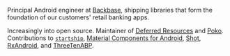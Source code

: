 Principal Android engineer at [Backbase](https://www.backbase.com/), shipping libraries that form the foundation of our
customers' retail banking apps.

Increasingly into open source. Maintainer of [Deferred Resources](https://github.com/Backbase/DeferredResources) and
[Poko](https://github.com/drewhamilton/Poko). Contributions to [`startship`](https://github.com/saket/startship),
[Material Components for Android](https://github.com/material-components/material-components-android),
[Shot](https://github.com/Karumi/Shot), [RxAndroid](https://github.com/ReactiveX/RxAndroid), and
[ThreeTenABP](https://github.com/JakeWharton/ThreeTenABP).

